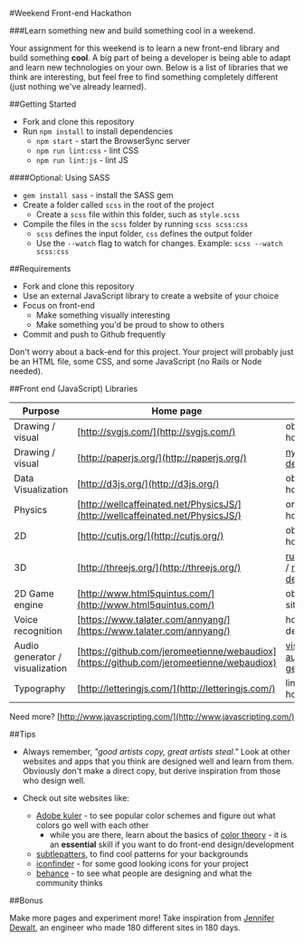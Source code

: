 #Weekend Front-end Hackathon

###Learn something new and build something cool in a weekend.

Your assignment for this weekend is to learn a new front-end library and build something **cool**. A big part of being a developer is being able to adapt and learn new technologies on your own. Below is a list of libraries that we think are interesting, but feel free to find something completely different (just nothing we've already learned).

##Getting Started

* Fork and clone this repository
* Run `npm install` to install dependencies
  * `npm start` - start the BrowserSync server
  * `npm run lint:css` - lint CSS
  * `npm run lint:js` - lint JS

####Optional: Using SASS

* `gem install sass` - install the SASS gem
* Create a folder called `scss` in the root of the project
  * Create a `scss` file within this folder, such as `style.scss`
* Compile the files in the `scss` folder by running `scss scss:css`
  * `scss` defines the input folder, `css` defines the output folder
  * Use the `--watch` flag to watch for changes. Example: `scss --watch scss:css`

##Requirements

* Fork and clone this repository
* Use an external JavaScript library to create a website of your choice
* Focus on front-end
    * Make something visually interesting
    * Make something you'd be proud to show to others
* Commit and push to Github frequently 

Don't worry about a back-end for this project. Your project will probably just be an HTML file, some CSS, and some JavaScript (no Rails or Node needed).

##Front end (JavaScript) Libraries

| Purpose | Home page | Demos |
|----|----|----|
| Drawing / visual | [http://svgjs.com/](http://svgjs.com/) | obvious on homepage |
| Drawing / visual | [http://paperjs.org/](http://paperjs.org/) | [nyan](http://paperjs.org/examples/nyan-rainbow/), [Other demos](http://paperjs.org/examples) |
| Data Visualization | [http://d3js.org/](http://d3js.org/) | obvious on homepage |
| Physics | [http://wellcaffeinated.net/PhysicsJS/](http://wellcaffeinated.net/PhysicsJS/) | on homepage |
| 2D | [http://cutjs.org/](http://cutjs.org/) | obvious on homepage |
| 3D | [http://threejs.org/](http://threejs.org/) | [rubicks cube](https://www.google.com/logos/2014/rubiks/rubiks.html) / [more demos](http://threejs.org/examples/#webgl_kinect) |
| 2D Game engine | [http://www.html5quintus.com/](http://www.html5quintus.com/) | obvious on site |
| Voice recognition | [https://www.talater.com/annyang/](https://www.talater.com/annyang/) | homepage is demo |
| Audio generator / visualization | [https://github.com/jeromeetienne/webaudiox](https://github.com/jeromeetienne/webaudiox) | [visualization](http://jeromeetienne.github.io/webaudiox/examples/analyser2canvas.html), [audio generator](http://jeromeetienne.github.io/webaudiox/examples/jsfx.html) |
| Typography | [http://letteringjs.com/](http://letteringjs.com/) | links on homepage |

Need more? [http://www.javascripting.com/](http://www.javascripting.com/)

##Tips

- Always remember, _"good artists copy, great artists steal."_ Look at other websites and apps that you think are designed well and learn from them. Obviously don't make a direct copy, but derive inspiration from those who design well.

- Check out site websites like:
  - [Adobe kuler](https://kuler.adobe.com/) - to see popular color schemes and figure out what colors go well with each other
    - while you are there, learn about the basics of [color theory](http://webdesign.tutsplus.com/articles/an-introduction-to-color-theory-for-web-designers--webdesign-1437) - it is an __essential__ skill if you want to do front-end design/development  
  - [subtlepatters](http://subtlepatterns.com/), to find cool patterns for your backgrounds  
  - [iconfinder](https://www.iconfinder.com/) - for some good looking icons for your project
  - [behance](https://www.behance.net/search?field=102) - to see what people are designing and what the community thinks

##Bonus

Make more pages and experiment more! Take inspiration from [Jennifer Dewalt](https://jenniferdewalt.com/), an engineer who made 180 different sites in 180 days.
